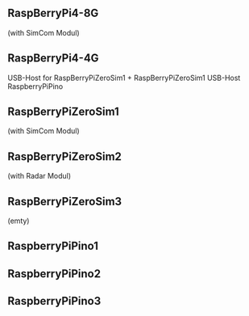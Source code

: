 ## RaspBerryPi4-8G
(with SimCom Modul)

## RaspBerryPi4-4G
USB-Host for RaspBerryPiZeroSim1 + RaspBerryPiZeroSim1
USB-Host RaspberryPiPino

## RaspBerryPiZeroSim1
(with SimCom Modul)

## RaspBerryPiZeroSim2
(with Radar Modul)

## RaspBerryPiZeroSim3
(emty)

## RaspberryPiPino1

## RaspberryPiPino2

## RaspberryPiPino3
